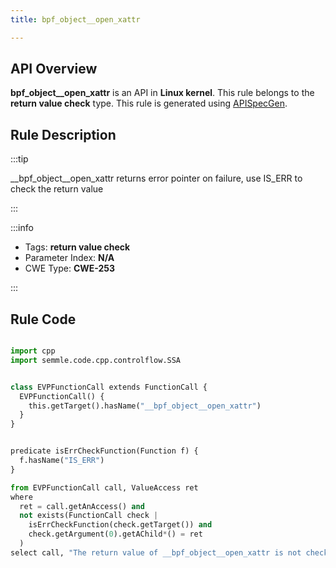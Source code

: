 ```yaml
---
title: bpf_object__open_xattr

---
```



## API Overview
**bpf_object__open_xattr** is an API in **Linux kernel**. This rule belongs to the **return value check** type. This rule is generated using [APISpecGen](../../tools/APISpecGen).
## Rule Description

:::tip

__bpf_object__open_xattr returns error pointer on failure, use IS_ERR to check the return value

:::

:::info

- Tags: **return value check**
- Parameter Index: **N/A**
- CWE Type: **CWE-253**

:::

## Rule Code
```python

import cpp
import semmle.code.cpp.controlflow.SSA


class EVPFunctionCall extends FunctionCall {
  EVPFunctionCall() {
    this.getTarget().hasName("__bpf_object__open_xattr")
  }
}


predicate isErrCheckFunction(Function f) {
  f.hasName("IS_ERR") 
}

from EVPFunctionCall call, ValueAccess ret
where
  ret = call.getAnAccess() and
  not exists(FunctionCall check |
    isErrCheckFunction(check.getTarget()) and
    check.getArgument(0).getAChild*() = ret
  )
select call, "The return value of __bpf_object__open_xattr is not checked with IS_ERR."
    
```